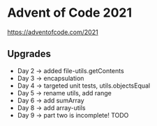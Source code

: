 # Advent of Code 2021 #

https://adventofcode.com/2021

## Upgrades ##
* Day 2 -> added file-utils.getContents
* Day 3 -> encapsulation
* Day 4 -> targeted unit tests, utils.objectsEqual
* Day 5 -> rename utils, add range
* Day 6 -> add sumArray
* Day 8 -> add array-utils
* Day 9 -> part two is incomplete! TODO
 